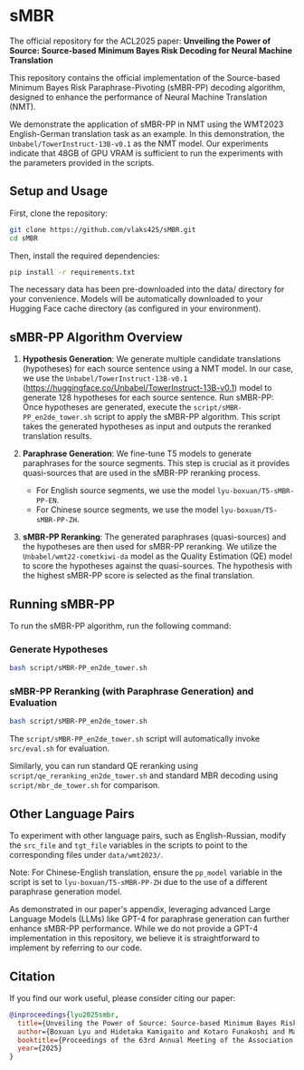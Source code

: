 # sMBR

The official repository for the ACL2025 paper: **Unveiling the Power of Source: Source-based Minimum Bayes Risk Decoding for Neural Machine Translation**

This repository contains the official implementation of the Source-based Minimum Bayes Risk Paraphrase-Pivoting (sMBR-PP) decoding algorithm, designed to enhance the performance of Neural Machine Translation (NMT).

We demonstrate the application of sMBR-PP in NMT using the WMT2023 English-German translation task as an example. In this demonstration, the `Unbabel/TowerInstruct-13B-v0.1` as the NMT model.
Our experiments indicate that 48GB of GPU VRAM is sufficient to run the experiments with the parameters provided in the scripts.

## Setup and Usage

First, clone the repository:

```bash
git clone https://github.com/vlaks425/sMBR.git
cd sMBR
```

Then, install the required dependencies:

```bash
pip install -r requirements.txt
```

The necessary data has been pre-downloaded into the data/ directory for your convenience.
Models will be automatically downloaded to your Hugging Face cache directory (as configured in your environment).

## sMBR-PP Algorithm Overview
1. **Hypothesis Generation**: We generate multiple candidate translations (hypotheses) for each source sentence using a NMT model. In our case, we use the `Unbabel/TowerInstruct-13B-v0.1` (https://huggingface.co/Unbabel/TowerInstruct-13B-v0.1) model to generate 128 hypotheses for each source sentence.
Run sMBR-PP:
Once hypotheses are generated, execute the `script/sMBR-PP_en2de_tower.sh` script to apply the sMBR-PP algorithm. This script takes the generated hypotheses as input and outputs the reranked translation results.

2. **Paraphrase Generation**: We fine-tune T5 models to generate paraphrases for the source segments. This step is crucial as it provides quasi-sources that are used in the sMBR-PP reranking process.
   - For English source segments, we use the model `lyu-boxuan/T5-sMBR-PP-EN`.
   - For Chinese source segments, we use the model `lyu-boxuan/T5-sMBR-PP-ZH`.
3. **sMBR-PP Reranking**: The generated paraphrases (quasi-sources) and the hypotheses are then used for sMBR-PP reranking. We utilize the `Unbabel/wmt22-cometkiwi-da` model as the Quality Estimation (QE) model to score the hypotheses against the quasi-sources. The hypothesis with the highest sMBR-PP score is selected as the final translation.
## Running sMBR-PP
To run the sMBR-PP algorithm, run the following command:
 
### Generate Hypotheses
```bash
bash script/sMBR-PP_en2de_tower.sh
```
### sMBR-PP Reranking (with Paraphrase Generation) and Evaluation
```bash
bash script/sMBR-PP_en2de_tower.sh
```

The `script/sMBR-PP_en2de_tower.sh` script will automatically invoke `src/eval.sh` for evaluation.

Similarly, you can run standard QE reranking using `script/qe_reranking_en2de_tower.sh` and standard MBR decoding using `script/mbr_de_tower.sh` for comparison.

## Other Language Pairs
To experiment with other language pairs, such as English-Russian, modify the `src_file` and `tgt_file` variables in the scripts to point to the corresponding files under `data/wmt2023/`.

Note: For Chinese-English translation, ensure the `pp_model` variable in the script is set to `lyu-boxuan/T5-sMBR-PP-ZH` due to the use of a different paraphrase generation model.

As demonstrated in our paper's appendix, leveraging advanced Large Language Models (LLMs) like GPT-4 for paraphrase generation can further enhance sMBR-PP performance. While we do not provide a GPT-4 implementation in this repository, we believe it is straightforward to implement by referring to our code.

## Citation
If you find our work useful, please consider citing our paper:
```bibtex
@inproceedings{lyu2025smbr,
  title={Unveiling the Power of Source: Source-based Minimum Bayes Risk Decoding for Neural Machine Translation},
  author={Boxuan Lyu and Hidetaka Kamigaito and Kotaro Funakoshi and Manabu Okumura},
  booktitle={Proceedings of the 63rd Annual Meeting of the Association for Computational Linguistics (ACL2025)},
  year={2025}
}
```
